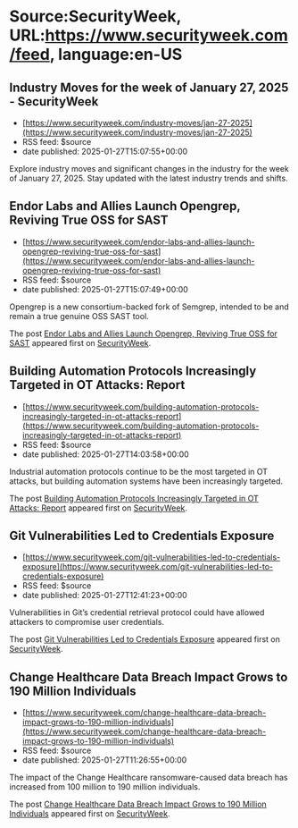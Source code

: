 # Source:SecurityWeek, URL:https://www.securityweek.com/feed, language:en-US

## Industry Moves for the week of January 27, 2025 - SecurityWeek
 - [https://www.securityweek.com/industry-moves/jan-27-2025](https://www.securityweek.com/industry-moves/jan-27-2025)
 - RSS feed: $source
 - date published: 2025-01-27T15:07:55+00:00

Explore industry moves and significant changes in the industry for the week of January 27, 2025. Stay updated with the latest industry trends and shifts.

## Endor Labs and Allies Launch Opengrep, Reviving True OSS for SAST
 - [https://www.securityweek.com/endor-labs-and-allies-launch-opengrep-reviving-true-oss-for-sast](https://www.securityweek.com/endor-labs-and-allies-launch-opengrep-reviving-true-oss-for-sast)
 - RSS feed: $source
 - date published: 2025-01-27T15:07:49+00:00

<p>Opengrep is a new consortium-backed fork of Semgrep, intended to be and remain a true genuine OSS SAST tool.</p>
<p>The post <a href="https://www.securityweek.com/endor-labs-and-allies-launch-opengrep-reviving-true-oss-for-sast/">Endor Labs and Allies Launch Opengrep, Reviving True OSS for SAST</a> appeared first on <a href="https://www.securityweek.com">SecurityWeek</a>.</p>

## Building Automation Protocols Increasingly Targeted in OT Attacks: Report
 - [https://www.securityweek.com/building-automation-protocols-increasingly-targeted-in-ot-attacks-report](https://www.securityweek.com/building-automation-protocols-increasingly-targeted-in-ot-attacks-report)
 - RSS feed: $source
 - date published: 2025-01-27T14:03:58+00:00

<p>Industrial automation protocols continue to be the most targeted in OT attacks, but building automation systems have been increasingly targeted. </p>
<p>The post <a href="https://www.securityweek.com/building-automation-protocols-increasingly-targeted-in-ot-attacks-report/">Building Automation Protocols Increasingly Targeted in OT Attacks: Report</a> appeared first on <a href="https://www.securityweek.com">SecurityWeek</a>.</p>

## Git Vulnerabilities Led to Credentials Exposure
 - [https://www.securityweek.com/git-vulnerabilities-led-to-credentials-exposure](https://www.securityweek.com/git-vulnerabilities-led-to-credentials-exposure)
 - RSS feed: $source
 - date published: 2025-01-27T12:41:23+00:00

<p>Vulnerabilities in Git’s credential retrieval protocol could have allowed attackers to compromise user credentials.</p>
<p>The post <a href="https://www.securityweek.com/git-vulnerabilities-led-to-credentials-exposure/">Git Vulnerabilities Led to Credentials Exposure</a> appeared first on <a href="https://www.securityweek.com">SecurityWeek</a>.</p>

## Change Healthcare Data Breach Impact Grows to 190 Million Individuals
 - [https://www.securityweek.com/change-healthcare-data-breach-impact-grows-to-190-million-individuals](https://www.securityweek.com/change-healthcare-data-breach-impact-grows-to-190-million-individuals)
 - RSS feed: $source
 - date published: 2025-01-27T11:26:55+00:00

<p>The impact of the Change Healthcare ransomware-caused data breach has increased from 100 million to 190 million individuals.</p>
<p>The post <a href="https://www.securityweek.com/change-healthcare-data-breach-impact-grows-to-190-million-individuals/">Change Healthcare Data Breach Impact Grows to 190 Million Individuals</a> appeared first on <a href="https://www.securityweek.com">SecurityWeek</a>.</p>

